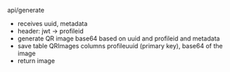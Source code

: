 api/generate
- receives uuid, metadata
- header: jwt -> profileid
- generate QR image base64 based on uuid and profileid and metadata
- save table QRImages columns profileuuid (primary key), base64 of the image
- return image

